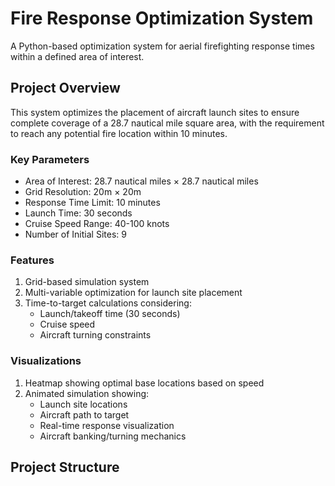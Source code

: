 # Fire Response Optimization System

A Python-based optimization system for aerial firefighting response times within a defined area of interest.

## Project Overview

This system optimizes the placement of aircraft launch sites to ensure complete coverage of a 28.7 nautical mile square area, with the requirement to reach any potential fire location within 10 minutes.

### Key Parameters
- Area of Interest: 28.7 nautical miles × 28.7 nautical miles
- Grid Resolution: 20m × 20m
- Response Time Limit: 10 minutes
- Launch Time: 30 seconds
- Cruise Speed Range: 40-100 knots
- Number of Initial Sites: 9

### Features
1. Grid-based simulation system
2. Multi-variable optimization for launch site placement
3. Time-to-target calculations considering:
   - Launch/takeoff time (30 seconds)
   - Cruise speed
   - Aircraft turning constraints
   
### Visualizations
1. Heatmap showing optimal base locations based on speed
2. Animated simulation showing:
   - Launch site locations
   - Aircraft path to target
   - Real-time response visualization
   - Aircraft banking/turning mechanics

## Project Structure
